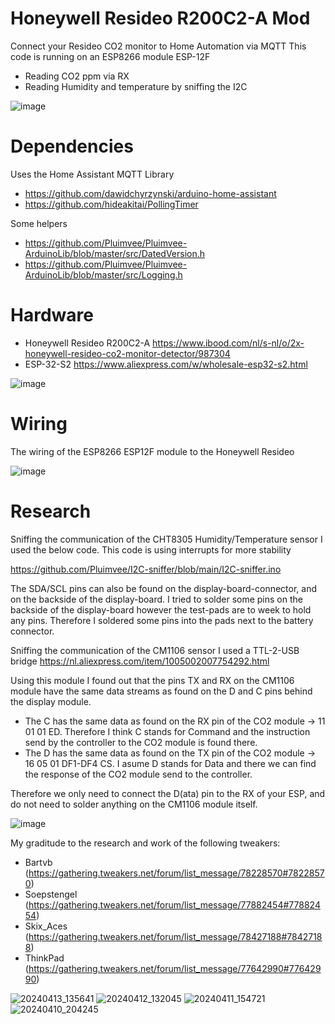 # Honeywell Resideo R200C2-A Mod
Connect your Resideo CO2 monitor to Home Automation via MQTT
This code is running on an ESP8266 module ESP-12F
- Reading CO2 ppm via RX
- Reading Humidity and temperature by sniffing the I2C

![image](https://github.com/Pluimvee/Resideo/assets/124380379/37667938-26ab-41bc-9024-0448e24f58d0)

# Dependencies
Uses the Home Assistant MQTT Library 
- https://github.com/dawidchyrzynski/arduino-home-assistant
- https://github.com/hideakitai/PollingTimer

Some helpers
- https://github.com/Pluimvee/Pluimvee-ArduinoLib/blob/master/src/DatedVersion.h
- https://github.com/Pluimvee/Pluimvee-ArduinoLib/blob/master/src/Logging.h

# Hardware
- Honeywell Resideo R200C2-A https://www.ibood.com/nl/s-nl/o/2x-honeywell-resideo-co2-monitor-detector/987304
- ESP-32-S2 https://www.aliexpress.com/w/wholesale-esp32-s2.html

![image](https://github.com/Pluimvee/Resideo/assets/124380379/6a76a810-f088-4fe5-a577-e125a59cacdd)

# Wiring
The wiring of the ESP8266 ESP12F module to the Honeywell Resideo

![image](https://github.com/Pluimvee/Resideo/assets/124380379/716bbd6b-b180-443f-b0d4-bdce23c670cb)

# Research
Sniffing the communication of the CHT8305 Humidity/Temperature sensor I used the below code. This code is using interrupts for more stability

https://github.com/Pluimvee/I2C-sniffer/blob/main/I2C-sniffer.ino

The SDA/SCL pins can also be found on the display-board-connector, and on the backside of the display-board. I tried to solder some pins on the backside of the display-board however the test-pads are to week to hold any pins. Therefore I soldered some pins into the pads next to the battery connector.

Sniffing the communication of the CM1106 sensor I used a TTL-2-USB bridge
https://nl.aliexpress.com/item/1005002007754292.html

Using this module I found out that the pins TX and RX on the CM1106 module have the same data streams as found on the D and C pins behind the display module. 
- The C has the same data as found on the RX pin of the CO2 module -> 11 01 01 ED. Therefore I think C stands for Command and the instruction send by the controller to the CO2 module is found there. 
- The D has the same data as found on the TX pin of the CO2 module -> 16 05 01 DF1-DF4 CS. I asume D stands for Data and there we can find the response of the CO2 module send to the controller.

Therefore we only need to connect the D(ata) pin to the RX of your ESP, and do not need to solder anything on the CM1106 module itself.

![image](https://github.com/Pluimvee/Resideo/assets/124380379/266c5ccd-abe3-4957-84f4-51ea9856ff9a)

My graditude to the research and work of the following tweakers:
- Bartvb (https://gathering.tweakers.net/forum/list_message/78228570#78228570)
- Soepstengel (https://gathering.tweakers.net/forum/list_message/77882454#77882454)
- Skix_Aces (https://gathering.tweakers.net/forum/list_message/78427188#78427188)
- ThinkPad (https://gathering.tweakers.net/forum/list_message/77642990#77642990)

 
![20240413_135641](https://github.com/Pluimvee/Resideo/assets/124380379/2ebb0d7c-32a8-4dca-b83b-b1bceb610ddd)
![20240412_132045](https://github.com/Pluimvee/Resideo/assets/124380379/a236c325-c32b-455f-8b65-0edd9c022154)
![20240411_154721](https://github.com/Pluimvee/Resideo/assets/124380379/951a8c7a-39ac-4cd2-afea-eef955254ee9)
![20240410_204245](https://github.com/Pluimvee/Resideo/assets/124380379/baf13532-3136-48af-aa4b-726a544452a0)
